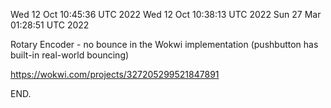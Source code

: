 Wed 12 Oct 10:45:36 UTC 2022
Wed 12 Oct 10:38:13 UTC 2022
Sun 27 Mar 01:28:51 UTC 2022

  Rotary Encoder - no bounce in the Wokwi implementation (pushbutton has built-in real-world bouncing)

  https://wokwi.com/projects/327205299521847891

END.
